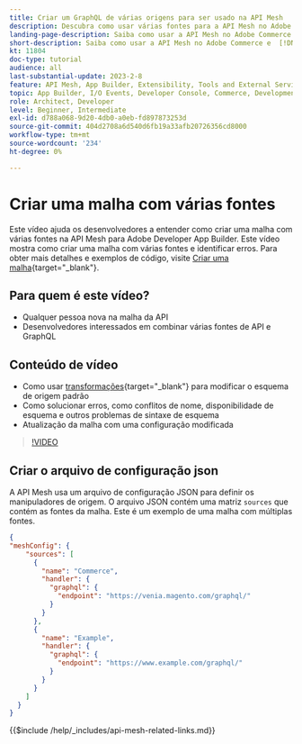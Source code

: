 ```yaml
---
title: Criar um GraphQL de várias origens para ser usado na API Mesh
description: Descubra como usar várias fontes para a API Mesh no Adobe Commerce e  [!DNL Adobe App Builder]. Saiba mais sobre alguns erros comuns e como resolvê-los.
landing-page-description: Saiba como usar a API Mesh no Adobe Commerce e  [!DNL Adobe App Builder]. Saiba mais sobre como criar uma malha com várias fontes e como resolver alguns erros comuns.
short-description: Saiba como usar a API Mesh no Adobe Commerce e  [!DNL Adobe App Builder]. Saiba mais sobre como criar uma malha com várias fontes e como resolver alguns erros comuns.
kt: 11804
doc-type: tutorial
audience: all
last-substantial-update: 2023-2-8
feature: API Mesh, App Builder, Extensibility, Tools and External Services, Backend Development
topic: App Builder, I/O Events, Developer Console, Commerce, Development, Integrations
role: Architect, Developer
level: Beginner, Intermediate
exl-id: d788a068-9d20-4db0-a0eb-fd897873253d
source-git-commit: 404d2708a6d540d6fb19a33afb20726356cd8000
workflow-type: tm+mt
source-wordcount: '234'
ht-degree: 0%

---
```


# Criar uma malha com várias fontes

Este vídeo ajuda os desenvolvedores a entender como criar uma malha com várias fontes na API Mesh para Adobe Developer App Builder. Este vídeo mostra como criar uma malha com várias fontes e identificar erros. Para obter mais detalhes e exemplos de código, visite [Criar uma malha](https://developer.adobe.com/graphql-mesh-gateway/gateway/create-mesh/#create-a-mesh-1){target="_blank"}.

## Para quem é este vídeo?

* Qualquer pessoa nova na malha da API
* Desenvolvedores interessados em combinar várias fontes de API e GraphQL

## Conteúdo de vídeo

* Como usar [transformações](https://developer.adobe.com/graphql-mesh-gateway/gateway/transforms/){target="_blank"} para modificar o esquema de origem padrão
* Como solucionar erros, como conflitos de nome, disponibilidade de esquema e outros problemas de sintaxe de esquema
* Atualização da malha com uma configuração modificada

>[!VIDEO](https://video.tv.adobe.com/v/3414125?quality=12&learn=on)

## Criar o arquivo de configuração json

A API Mesh usa um arquivo de configuração JSON para definir os manipuladores de origem. O arquivo JSON contém uma matriz `sources` que contém as fontes da malha. Este é um exemplo de uma malha com múltiplas fontes.

```json
{
"meshConfig": {
    "sources": [
      {
        "name": "Commerce",
        "handler": {
          "graphql": {
            "endpoint": "https://venia.magento.com/graphql/"
          }
        }
      },
      {
        "name": "Example",
        "handler": {
          "graphql": {
            "endpoint": "https://www.example.com/graphql/"
          }
        }
      }
    ]
  }
}
```

{{$include /help/_includes/api-mesh-related-links.md}}
